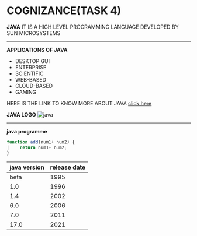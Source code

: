 # COGNIZANCE(TASK 4)
**JAVA**
IT IS A HIGH LEVEL PROGRAMMING LANGUAGE DEVELOPED BY SUN MICROSYSTEMS 
___
**APPLICATIONS OF JAVA**

* DESKTOP GUI
* ENTERPRISE
* SCIENTIFIC
* WEB-BASED
* CLOUD-BASED
* GAMING

HERE IS THE LINK TO KNOW MORE ABOUT JAVA
[click here](http:www.java.com)




**JAVA LOGO**
![java](https://sdtimes.com/wp-content/uploads/2018/03/jW4dnFtA_400x400.jpg)


---

**java programme**

```javascript
function add(num1+ num2) {
|    return num1+ num2;
}
```

|  java version   |  release date   |
|-----------------|-----------------|
|    beta         |   1995          |
|    1.0          |   1996          |
|    1.4          |   2002          |
|    6.0          |   2006          |
|    7.0          |   2011          |
|    17.0         |   2021          |















